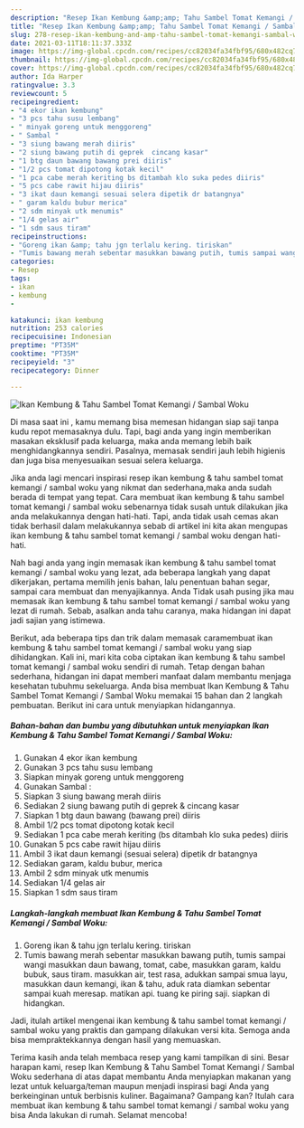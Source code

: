 ```yaml
---
description: "Resep Ikan Kembung &amp;amp; Tahu Sambel Tomat Kemangi / Sambal Woku yang lezat dan Mudah Dibuat"
title: "Resep Ikan Kembung &amp;amp; Tahu Sambel Tomat Kemangi / Sambal Woku yang lezat dan Mudah Dibuat"
slug: 278-resep-ikan-kembung-and-amp-tahu-sambel-tomat-kemangi-sambal-woku-yang-lezat-dan-mudah-dibuat
date: 2021-03-11T18:11:37.333Z
image: https://img-global.cpcdn.com/recipes/cc82034fa34fbf95/680x482cq70/ikan-kembung-tahu-sambel-tomat-kemangi-sambal-woku-foto-resep-utama.jpg
thumbnail: https://img-global.cpcdn.com/recipes/cc82034fa34fbf95/680x482cq70/ikan-kembung-tahu-sambel-tomat-kemangi-sambal-woku-foto-resep-utama.jpg
cover: https://img-global.cpcdn.com/recipes/cc82034fa34fbf95/680x482cq70/ikan-kembung-tahu-sambel-tomat-kemangi-sambal-woku-foto-resep-utama.jpg
author: Ida Harper
ratingvalue: 3.3
reviewcount: 5
recipeingredient:
- "4 ekor ikan kembung"
- "3 pcs tahu susu lembang"
- " minyak goreng untuk menggoreng"
- " Sambal "
- "3 siung bawang merah diiris"
- "2 siung bawang putih di geprek  cincang kasar"
- "1 btg daun bawang bawang prei diiris"
- "1/2 pcs tomat dipotong kotak kecil"
- "1 pca cabe merah keriting bs ditambah klo suka pedes diiris"
- "5 pcs cabe rawit hijau diiris"
- "3 ikat daun kemangi sesuai selera dipetik dr batangnya"
- " garam kaldu bubur merica"
- "2 sdm minyak utk menumis"
- "1/4 gelas air"
- "1 sdm saus tiram"
recipeinstructions:
- "Goreng ikan &amp; tahu jgn terlalu kering. tiriskan"
- "Tumis bawang merah sebentar masukkan bawang putih, tumis sampai wangi masukkan daun bawang, tomat, cabe, masukkan garam, kaldu bubuk, saus tiram. masukkan air, test rasa, adukkan sampai smua layu, masukkan daun kemangi, ikan &amp; tahu, aduk rata diamkan sebentar sampai kuah meresap. matikan api. tuang ke piring saji. siapkan di hidangkan."
categories:
- Resep
tags:
- ikan
- kembung
- 

katakunci: ikan kembung  
nutrition: 253 calories
recipecuisine: Indonesian
preptime: "PT35M"
cooktime: "PT35M"
recipeyield: "3"
recipecategory: Dinner

---
```



![Ikan Kembung &amp; Tahu Sambel Tomat Kemangi / Sambal Woku](https://img-global.cpcdn.com/recipes/cc82034fa34fbf95/680x482cq70/ikan-kembung-tahu-sambel-tomat-kemangi-sambal-woku-foto-resep-utama.jpg)

Di masa  saat ini , kamu memang bisa memesan hidangan siap saji tanpa kudu repot memasaknya dulu. Tapi, bagi anda yang ingin memberikan masakan eksklusif pada keluarga, maka anda memang lebih baik menghidangkannya sendiri. Pasalnya, memasak sendiri jauh lebih higienis dan juga bisa menyesuaikan sesuai selera keluarga.

Jika anda lagi mencari inspirasi resep ikan kembung &amp; tahu sambel tomat kemangi / sambal woku yang nikmat dan sederhana,maka anda sudah berada di tempat yang tepat. Cara membuat ikan kembung &amp; tahu sambel tomat kemangi / sambal woku  sebenarnya tidak susah untuk dilakukan jika anda melakukannya dengan hati-hati. Tapi, anda tidak usah cemas akan tidak berhasil dalam melakukannya 
sebab di artikel ini kita akan mengupas ikan kembung &amp; tahu sambel tomat kemangi / sambal woku dengan hati-hati.  



Nah bagi anda yang ingin memasak ikan kembung &amp; tahu sambel tomat kemangi / sambal woku yang lezat, ada beberapa langkah yang dapat dikerjakan, pertama memilih jenis bahan, lalu penentuan bahan segar, sampai cara membuat dan menyajikannya. Anda Tidak usah pusing jika mau memasak ikan kembung &amp; tahu sambel tomat kemangi / sambal woku yang lezat di rumah. Sebab, asalkan anda  tahu caranya, maka hidangan ini dapat jadi sajian yang istimewa.

Berikut, ada beberapa tips dan trik dalam memasak caramembuat ikan kembung &amp; tahu sambel tomat kemangi / sambal woku yang siap dihidangkan. Kali ini, mari kita coba ciptakan ikan kembung &amp; tahu sambel tomat kemangi / sambal woku sendiri di rumah. Tetap dengan bahan sederhana, hidangan ini dapat memberi manfaat dalam membantu menjaga kesehatan tubuhmu sekeluarga. Anda bisa membuat Ikan Kembung &amp; Tahu Sambel Tomat Kemangi / Sambal Woku memakai 15 bahan dan 2 langkah pembuatan. Berikut ini cara untuk menyiapkan hidangannya.

<!--inarticleads1-->

##### Bahan-bahan dan bumbu yang dibutuhkan untuk menyiapkan Ikan Kembung &amp; Tahu Sambel Tomat Kemangi / Sambal Woku:

1. Gunakan 4 ekor ikan kembung
1. Gunakan 3 pcs tahu susu lembang
1. Siapkan  minyak goreng untuk menggoreng
1. Gunakan  Sambal :
1. Siapkan 3 siung bawang merah diiris
1. Sediakan 2 siung bawang putih di geprek &amp; cincang kasar
1. Siapkan 1 btg daun bawang (bawang prei) diiris
1. Ambil 1/2 pcs tomat dipotong kotak kecil
1. Sediakan 1 pca cabe merah keriting (bs ditambah klo suka pedes) diiris
1. Gunakan 5 pcs cabe rawit hijau diiris
1. Ambil 3 ikat daun kemangi (sesuai selera) dipetik dr batangnya
1. Sediakan  garam, kaldu bubur, merica
1. Ambil 2 sdm minyak utk menumis
1. Sediakan 1/4 gelas air
1. Siapkan 1 sdm saus tiram




<!--inarticleads2-->

##### Langkah-langkah membuat Ikan Kembung &amp; Tahu Sambel Tomat Kemangi / Sambal Woku:

1. Goreng ikan &amp; tahu jgn terlalu kering. tiriskan
1. Tumis bawang merah sebentar masukkan bawang putih, tumis sampai wangi masukkan daun bawang, tomat, cabe, masukkan garam, kaldu bubuk, saus tiram. masukkan air, test rasa, adukkan sampai smua layu, masukkan daun kemangi, ikan &amp; tahu, aduk rata diamkan sebentar sampai kuah meresap. matikan api. tuang ke piring saji. siapkan di hidangkan.




Jadi, itulah artikel mengenai  ikan kembung &amp; tahu sambel tomat kemangi / sambal woku  yang praktis dan gampang dilakukan versi kita. Semoga anda bisa mempraktekkannya dengan hasil yang memuaskan. 

Terima kasih anda telah membaca resep yang kami tampilkan di sini. Besar harapan kami, resep  Ikan Kembung &amp; Tahu Sambel Tomat Kemangi / Sambal Woku sederhana di atas dapat membantu Anda menyiapkan makanan yang lezat untuk keluarga/teman maupun menjadi inspirasi bagi Anda yang berkeinginan untuk berbisnis kuliner. Bagaimana? Gampang kan? Itulah cara membuat ikan kembung &amp; tahu sambel tomat kemangi / sambal woku yang bisa Anda lakukan di rumah. Selamat mencoba!

